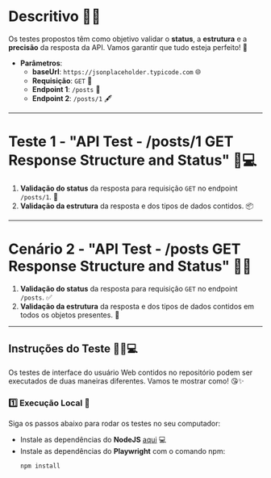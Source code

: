 
# Descritivo 🌸✨

Os testes propostos têm como objetivo validar o **status**, a **estrutura** e a **precisão** da resposta da API. Vamos garantir que tudo esteja perfeito! 💖

- **Parâmetros**:
  - **baseUrl**: `https://jsonplaceholder.typicode.com` 🌐
  - **Requisição**: `GET` 📩
  - **Endpoint 1**: `/posts` 📝
  - **Endpoint 2**: `/posts/1` 🖋️

---

# Teste 1 - "API Test - /posts/1 GET Response Structure and Status" 🌷💻

1. **Validação do status** da resposta para requisição `GET` no endpoint `/posts/1`. 🌟
2. **Validação da estrutura** da resposta e dos tipos de dados contidos. 📦

---

# Cenário 2 - "API Test - /posts GET Response Structure and Status" 🌸💬

1. **Validação do status** da resposta para requisição `GET` no endpoint `/posts`. ✅
2. **Validação da estrutura** da resposta e dos tipos de dados contidos em todos os objetos presentes. 💫

---

## Instruções do Teste 💅🏻💻

Os testes de interface do usuário Web contidos no repositório podem ser executados de duas maneiras diferentes. Vamos te mostrar como! 😘✨

### 1️⃣ **Execução Local** 💖

Siga os passos abaixo para rodar os testes no seu computador:

- Instale as dependências do **NodeJS** [aqui](https://nodejs.org/en) 💻
- Instale as dependências do **Playwright** com o comando npm:
  ```bash
  npm install
